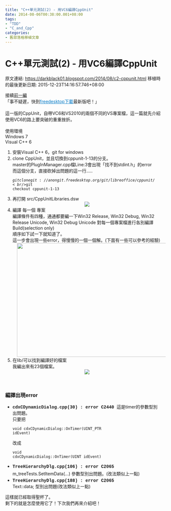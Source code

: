 ```yaml
---
title: "C++單元測試(2) - 用VC6編譯CppUnit"
date: 2014-08-06T00:38:00.001+08:00
tags: 
- "TDD"
- "C_and_Cpp"
categories:
- 舊部落格移植文章
---
```


# C++單元測試(2) - 用VC6編譯CppUnit

原文連結: https://darkblack01.blogspot.com/2014/08/c2-cppunit.html
移植時的最後更新日期: 2015-12-23T14:16:57.746+08:00

接續<a href="http://darkblack01.blogspot.tw/2014/07/cppunit.html">前一編</a><br />「事不疑遲，快到<a data-mce-href="http://cgit.freedesktop.org/libreoffice/cppunit/?h=cppunit-1-13" href="http://www.freedesktop.org/wiki/Software/cppunit/" shape="rect" style="border: 0px; color: #047ac6; line-height: 1.428571em; margin: 0px; padding: 0px;" target="_blank">freedesktop下載</a>最新版吧！」 <br /><br />這一版的CppUnit，自帶VC6和VS2010的兩個不同的VS專案檔，這一篇就先介紹使用VC6的路上要突破的重重挫折。<br /><br />使用環境<br />Windows 7<br />Visual C++ 6<br /><ol><li>安裝Visual C++ 6，git for windows</li><li>        clone CppUnit，並且切換到cppunit-1-13的分支。<br />master的PlugInManager.cpp檔Line:3會出現「找不到stdint.h」的error<br />而這個分支，直接砍掉出問題的這一行.....<br /><pre class="prettyprint"><code class="language-bash">$git clone git://anongit.freedesktop.org/git/libreoffice/cppunit/<br />%(git dir)$git checkout cppunit-1-13</code></pre></li><li>        再打開 src/CppUnitLibraries.dsw<br />        <div class="separator" style="clear: both; text-align: center;"><a href="http://1.bp.blogspot.com/-18pcUQNTX_w/U-EDSQJIWwI/AAAAAAAAHYw/nqgnlD8XFpk/s1600/pathCppUnit.png" imageanchor="1" style="line-height: 1.428571em; margin-left: 1em; margin-right: 1em; text-align: center;">                <img border="0" src="http://1.bp.blogspot.com/-18pcUQNTX_w/U-EDSQJIWwI/AAAAAAAAHYw/nqgnlD8XFpk/s1600/pathCppUnit.png" />            </a>        </div></li><li>        編譯 每一個 專案<br />        編譯條件有四種，通通都要編一下Win32 Release, Win32 Debug, Win32 Release Unicode, Win32 Debug Unicode         對每一個專案檔進行各別編譯 Build(selection only)<br />        順序如下試一下就知道了。<br />        這一步會出現一些error，得慢慢的一個一個解。(下面有一些可以參考的經驗)<br />        <div class="separator" style="clear: both; text-align: center;"><a href="http://3.bp.blogspot.com/-dpTwi9KB2ZQ/U-EDSa6epKI/AAAAAAAAHY4/6n3DYcXiUv8/s1600/CppUnitinVC6.png" imageanchor="1" style="margin-left: 1em; margin-right: 1em;">                <img border="0" src="http://3.bp.blogspot.com/-dpTwi9KB2ZQ/U-EDSa6epKI/AAAAAAAAHY4/6n3DYcXiUv8/s1600/CppUnitinVC6.png" height="366" width="640" />            </a>        </div></li><li>        在lib/可以找到編譯好的檔案<br />我編出來有23個檔案。<br />        <div class="separator" style="clear: both; text-align: center;"><a href="http://2.bp.blogspot.com/-Ex6lF-Ky30w/U-oNxNfAJJI/AAAAAAAAHaI/JQUHxCkRGtw/s1600/build_cppunit_result.png" imageanchor="1" style="margin-left: 1em; margin-right: 1em;"><img border="0" src="http://2.bp.blogspot.com/-Ex6lF-Ky30w/U-oNxNfAJJI/AAAAAAAAHaI/JQUHxCkRGtw/s1600/build_cppunit_result.png" /></a></div></li></ol><br /><h3>編譯出現error</h3><ul><li>        <span style="font-family: Courier New, Courier, monospace;">            <b>cdxCDynamicDialog.cpp(30) : error C2440</b>        </span>        這是timer的參數型別出問題。<br />        只要把         <pre class="prettyprint"><code>void cdxCDynamicDialog::OnTimer(UINT_PTR idEvent)</code></pre>改成<br />        <pre class="prettyprint"><code>void cdxCDynamicDialog::OnTimer(UINT idEvent)</code></pre></li><li>        <span style="line-height: 22.857135772705078px;">            <span style="font-family: Courier New, Courier, monospace;">                <b>TreeHierarchyDlg.cpp(106) : error C2065</b>            </span>        </span><br />        <span style="line-height: 22.857135772705078px;">m_treeTests.SetItemData(...)</span>        參數型別出問題。(改法類似上一點)     </li><li>        <span style="font-family: Courier New, Courier, monospace;">            <b>TreeHierarchyDlg.cpp(188) : error C2065</b>        </span><br />        Text::data; 型別出問題(改法類似上一點)     </li></ul>這樣就已經取得聖杯了。<br />剩下的就是怎麼使用它了！下次我們再來介紹吧！
